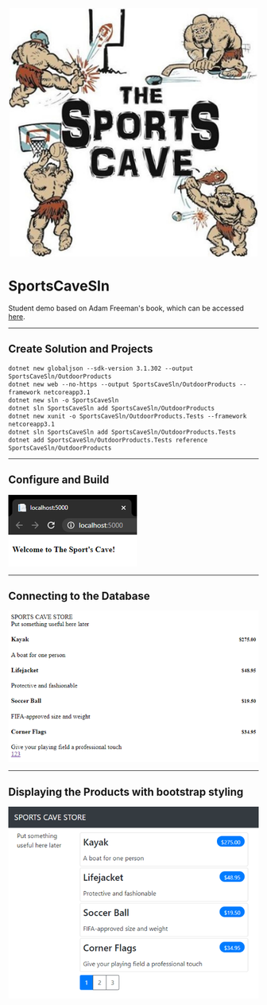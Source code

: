 <p align="center">
    <img src="https://github.com/PerezDC/SportsCaveSln/blob/master/Sport-Cave-Logo-1024x1024.jpg" alt="SportsCaveLogo" width="500" height="500">
</p>

# SportsCaveSln
Student demo based on Adam Freeman's book, which can be accessed [here](https://www.apress.com/gp/book/9781484254394).

----

## Create Solution and Projects
    dotnet new globaljson --sdk-version 3.1.302 --output SportsCaveSln/OutdoorProducts
    dotnet new web --no-https --output SportsCaveSln/OutdoorProducts --framework netcoreapp3.1
    dotnet new sln -o SportsCaveSln
    dotnet sln SportsCaveSln add SportsCaveSln/OutdoorProducts 
    dotnet new xunit -o SportsCaveSln/OutdoorProducts.Tests --framework netcoreapp3.1
    dotnet sln SportsCaveSln add SportsCaveSln/OutdoorProducts.Tests 
    dotnet add SportsCaveSln/OutdoorProducts.Tests reference SportsCaveSln/OutdoorProducts
    
----

## Configure and Build
![Screenshot1](https://github.com/PerezDC/SportsCaveSln/blob/master/ImageFiles/ScreenShot1.PNG)

----

## Connecting to the Database
![Screenshot2](https://github.com/PerezDC/SportsCaveSln/blob/master/ImageFiles/ScreenShot3.PNG)

----

## Displaying the Products with bootstrap styling
![Screenshot3](https://github.com/PerezDC/SportsCaveSln/blob/master/ImageFiles/ScreenShot2.PNG)
